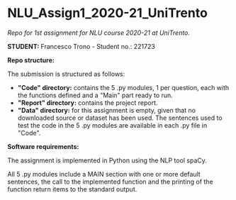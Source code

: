 # NLU_Assign1_2020-21_UniTrento
*Repo for 1st assignment for NLU course 2020-21 at UniTrento.*


**STUDENT:** Francesco Trono - Student no.: 221723


**Repo structure:**


The submission is structured as follows:
* **"Code" directory:** contains the 5 .py modules, 1 per question, each with the functions defined and a "Main" part ready to run.
* **"Report" directory:** contains the project report.
* **"Data" directory:** for this assignment is empty, given that no downloaded source or dataset has been used. The sentences used to test the code in the 5 .py modules are available in each .py file in "Code".


**Software requirements:**


The assignment is implemented in Python using the NLP tool spaCy. 

All 5 .py modules include a MAIN section with one or more default sentences, the call to the implemented function and the printing of the function return items to the standard output.
